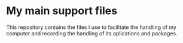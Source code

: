 # My main support files

This repository contains the files I use to facilitate the handling of my
computer and recording the handling of its aplications and packages.

